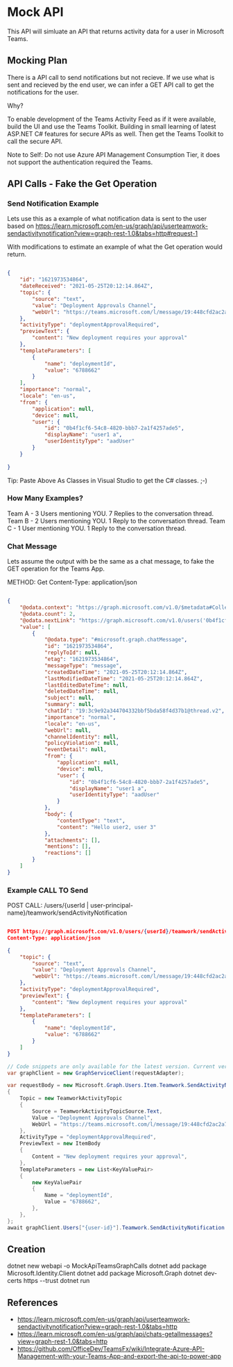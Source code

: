 # Mock API

This API will simluate an API that returns activity data for a user in Microsoft Teams.

## Mocking Plan

There is a API call to send notifications but not recieve. If we use what is sent and recieved by the end user, we can infer a GET API call to get the notifications for the user.

Why? 

To enable development of the Teams Activity Feed as if it were available, build the UI and use the Teams Toolkit.
Building in small learning of latest ASP.NET C# features for secure APIs as well. Then get the Teams Toolkit to call the secure API. 

Note to Self: Do not use Azure API Management Consumption Tier, it does not support the authentication required the Teams.

## API Calls - Fake the Get Operation

### Send Notification Example

Lets use this as a example of what notification data is sent to the user based on https://learn.microsoft.com/en-us/graph/api/userteamwork-sendactivitynotification?view=graph-rest-1.0&tabs=http#request-1

With modifications to estimate an example of what the Get operation would return.

```json

{
    "id": "1621973534864",
    "dateReceived": "2021-05-25T20:12:14.864Z",
    "topic": {
        "source": "text",
        "value": "Deployment Approvals Channel",
        "webUrl": "https://teams.microsoft.com/l/message/19:448cfd2ac2a7490a9084a9ed14cttr78c@thread.skype/1605223780000?tenantId=c8b1bf45-3834-4ecf-971a-b4c755ee677d&groupId=d4c2a937-f097-435a-bc91-5c1683ca7245&parentMessageId=1605223771864&teamName=Approvals&channelName=Azure%20DevOps&createdTime=1605223780000"
    },
    "activityType": "deploymentApprovalRequired",
    "previewText": {
        "content": "New deployment requires your approval"
    },
    "templateParameters": [
        {
            "name": "deploymentId",
            "value": "6788662"
        }
    ],
    "importance": "normal",
    "locale": "en-us",
    "from": {
        "application": null,
        "device": null,
        "user": {
            "id": "0b4f1cf6-54c8-4820-bbb7-2a1f4257ade5",
            "displayName": "user1 a",
            "userIdentityType": "aadUser"
        }
    }
        
}

```
Tip: Paste Above As Classes in Visual Studio to get the C# classes. ;-)

### How Many Examples?

Team A - 3 Users mentioning YOU. 7 Replies to the conversation thread.
Team B - 2 Users mentioning YOU. 1 Reply to the conversation thread.
Team C - 1 User mentioning YOU. 1 Reply to the conversation thread.



### Chat Message

Lets assume the output with be the same as a chat message, to fake the GET operation for the Teams App.

METHOD: Get
Content-Type: application/json

```json

{
    "@odata.context": "https://graph.microsoft.com/v1.0/$metadata#Collection(chatMessage)",
    "@odata.count": 2,
    "@odata.nextLink": "https://graph.microsoft.com/v1.0/users('0b4f1cf6-54c8-4820-bbb7-2a1f4257ade5')/chats/getallMessages?$top=2&$skiptoken=U2tpcFZhbHVlPTIjTWFpbGJveEZvbGRlcj1NYWlsRm9sZGVycy9UZWFtc01lc3NhZ2VzRGF0YQ%3d%3d",
    "value": [
        {
            "@odata.type": "#microsoft.graph.chatMessage",
            "id": "1621973534864",
            "replyToId": null,
            "etag": "1621973534864",
            "messageType": "message",
            "createdDateTime": "2021-05-25T20:12:14.864Z",
            "lastModifiedDateTime": "2021-05-25T20:12:14.864Z",
            "lastEditedDateTime": null,
            "deletedDateTime": null,
            "subject": null,
            "summary": null,
            "chatId": "19:3c9e92a344704332bbf5bda58f4d37b1@thread.v2",
            "importance": "normal",
            "locale": "en-us",
            "webUrl": null,
            "channelIdentity": null,
            "policyViolation": null,
            "eventDetail": null,
            "from": {
                "application": null,
                "device": null,
                "user": {
                    "id": "0b4f1cf6-54c8-4820-bbb7-2a1f4257ade5",
                    "displayName": "user1 a",
                    "userIdentityType": "aadUser"
                }
            },
            "body": {
                "contentType": "text",
                "content": "Hello user2, user 3"
            },
            "attachments": [],
            "mentions": [],
            "reactions": []
        }
    ]
}

```


### Example CALL TO Send

POST CALL: /users/{userId | user-principal-name}/teamwork/sendActivityNotification

```json

POST https://graph.microsoft.com/v1.0/users/{userId}/teamwork/sendActivityNotification
Content-Type: application/json

{
    "topic": {
        "source": "text",
        "value": "Deployment Approvals Channel",
        "webUrl": "https://teams.microsoft.com/l/message/19:448cfd2ac2a7490a9084a9ed14cttr78c@thread.skype/1605223780000?tenantId=c8b1bf45-3834-4ecf-971a-b4c755ee677d&groupId=d4c2a937-f097-435a-bc91-5c1683ca7245&parentMessageId=1605223771864&teamName=Approvals&channelName=Azure%20DevOps&createdTime=1605223780000"
    },
    "activityType": "deploymentApprovalRequired",
    "previewText": {
        "content": "New deployment requires your approval"
    },
    "templateParameters": [
        {
            "name": "deploymentId",
            "value": "6788662"
        }
    ]
}

```

```csharp
// Code snippets are only available for the latest version. Current version is 5.x
var graphClient = new GraphServiceClient(requestAdapter);

var requestBody = new Microsoft.Graph.Users.Item.Teamwork.SendActivityNotification.SendActivityNotificationPostRequestBody
{
	Topic = new TeamworkActivityTopic
	{
		Source = TeamworkActivityTopicSource.Text,
		Value = "Deployment Approvals Channel",
		WebUrl = "https://teams.microsoft.com/l/message/19:448cfd2ac2a7490a9084a9ed14cttr78c@thread.skype/1605223780000?tenantId=c8b1bf45-3834-4ecf-971a-b4c755ee677d&groupId=d4c2a937-f097-435a-bc91-5c1683ca7245&parentMessageId=1605223771864&teamName=Approvals&channelName=Azure%20DevOps&createdTime=1605223780000",
	},
	ActivityType = "deploymentApprovalRequired",
	PreviewText = new ItemBody
	{
		Content = "New deployment requires your approval",
	},
	TemplateParameters = new List<KeyValuePair>
	{
		new KeyValuePair
		{
			Name = "deploymentId",
			Value = "6788662",
		},
	},
};
await graphClient.Users["{user-id}"].Teamwork.SendActivityNotification.PostAsync(requestBody);

```


## Creation

dotnet new webapi -o MockApiTeamsGraphCalls
dotnet add package Microsoft.Identity.Client
dotnet add package Microsoft.Graph
dotnet dev-certs https --trust
dotnet run


## References

- https://learn.microsoft.com/en-us/graph/api/userteamwork-sendactivitynotification?view=graph-rest-1.0&tabs=http
- https://learn.microsoft.com/en-us/graph/api/chats-getallmessages?view=graph-rest-1.0&tabs=http 
- https://github.com/OfficeDev/TeamsFx/wiki/Integrate-Azure-API-Management-with-your-Teams-App-and-export-the-api-to-power-app


